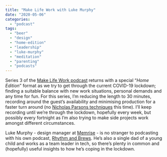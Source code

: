 ```yaml
---
title: "Make Life Work with Luke Murphy"
date: "2020-05-06"
categories: 
  - "podcast"
tags: 
  - "beer"
  - "design"
  - "home-edition"
  - "leadership"
  - "luke-murphy"
  - "meditation"
  - "parenting"
  - "podcasts"
---
```


Series 3 of the [Make Life Work podcast](https://sijobling.com/makelifework/) returns with a special “_Home Edition_” format as we try to get through the current COVID-19 lockdown; finding a suitable balance with new work situations, personal demands and any time for fun. For this series, I’m reducing the length to 30 minutes, recording around the guest’s availability and minimising production for a faster turn around (no [Nicholas Parsons techniques](https://sijobling.com/blog/nicholas-parsons-technique/) this time). I’ll keep recording until we’re through the lockdown, hopefully every week, but possibly every fortnight as I’m also trying to make side projects work amongst different circumstances.

Luke Murphy - design manager at [Memrise](https://linktr.ee/memrise) - is no stranger to podcasting with his own podcast, [Rhythm and Brews](https://rhythmbrews.co/). He’s also a single dad of a young child and works as a team leader in tech, so there’s plenty in common and (hopefully) useful insights to how he’s coping in the lockdown.

